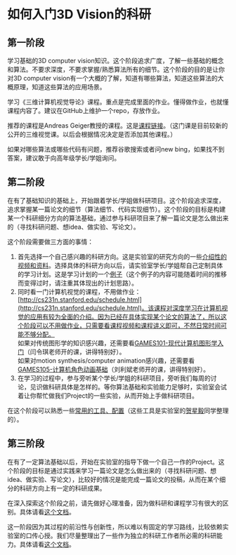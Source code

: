 # 如何入门3D Vision的科研

## 第一阶段

学习基础的3D computer vision知识。这个阶段追求广度，了解一些基础的概念和算法。不要求深度，不要求掌握/熟悉算法所有的细节。这个阶段的目的是让你对3D computer vision有一个大概的了解，知道有哪些算法，知道这些算法的大概原理，知道这些算法的应用场景。

学习《三维计算机视觉导论》课程。重点是完成里面的作业。懂得做作业，也就懂课程内容了。建议在GitHub上维护一个repo，存放作业。

推荐的课程是Andreas Geiger教授的课程。这是[课程链接](https://uni-tuebingen.de/fakultaeten/mathematisch-naturwissenschaftliche-fakultaet/fachbereiche/informatik/lehrstuehle/autonomous-vision/lectures/computer-vision/)。（这门课是目前较新的公开的三维视觉课。以后会根据情况决定是否添加其他课程。）

如果对哪些算法或哪些代码有问题，推荐谷歌搜索或者问new bing，如果找不到答案，建议敢于向高年级学长/学姐询问。

## 第二阶段 

在有了基础知识的基础上，开始跟着学长/学姐做科研项目。这个阶段追求深度，追求掌握某一篇论文的细节（算法细节、代码实现细节）。这个阶段的目标是构建某一个科研细分方向的算法基础，通过参与科研项目来了解一篇论文是怎么做出来的（寻找科研问题、想idea、做实验、写论文）。

这个阶段需要做三方面的事情：

1. 首先选择一个自己感兴趣的科研方向。这是实验室的研究方向的一些[介绍性的视频和资料](https://pengsida.notion.site/38a877c2debb4fb79d3188d64703dab5)。选择具体的科研方向以后，请实验室学长/学姐帮自己定制具体的学习计划。这是学习计划的一个[例子](https://pengsida.notion.site/b465764283f749929650343567f4c9c1)（这个例子的内容可能随着时间的推移而变得过时，请注重其体现出的计划思路）。
2. 同时看一门计算机视觉的课程，不用做作业：[http://cs231n.stanford.edu/schedule.html](http://cs231n.stanford.edu/schedule.html)。该课程对深度学习在计算机视觉的应用有较为全面的介绍。因为已经在具体实现某个论文的算法了，所以这个阶段可以不用做作业，只需要看课程视频和课程讲义即可，不然日常时间可能不够分配。  
如果对传统图形学的知识感兴趣，还需要看[GAMES101-现代计算机图形学入门](https://games-cn.org/intro-graphics/)（闫令琪老师开的课，讲得特别好）。  
如果对motion synthesis/computer animation感兴趣，还需要看[GAMES105-计算机角色动画基础](https://games-105.github.io/)（刘利斌老师开的课，讲得特别好）。
3. 在学习的过程中，参与旁听某个学长/学姐的科研项目，旁听我们每周的讨论，见识做科研具体是怎样的。等你算法基础和实验能力足够时，实验室会试着让你帮忙做我们Project的一些实验，从而开始上手做科研项目。

在这个阶段可以熟悉一些[常用的工具、配置](https://pengsida.notion.site/59569d7b66954578b21bf1dc6ea35776)（这些工具是实验室的[贺星毅](https://github.com/hxy-123)同学整理的）。

## 第三阶段

在有了一定算法基础以后，开始在实验室的指导下做一个自己一作的Project。这个阶段的目标是通过实践来学习一篇论文是怎么做出来的（寻找科研问题、想idea、做实验、写论文），比较好的情况是能完成一篇论文的投稿，从而在某个细分的科研方向上有一定的科研成果。

在深入探索这个阶段之前，请先做好心理准备，因为做科研和课程学习有很大的区别。具体请看[这个文档](https://pengsida.notion.site/a3fe9f17b8af46558cd1112627009c83)。

这一阶段因为其过程的前沿性与创新性，所以难以有固定的学习路线，比较依赖实验室的口传心授。我们尽量整理出了一些作为独立的科研工作者所必需的科研能力。具体请看[这个文档](./getting_advanced_in_research.md)。
